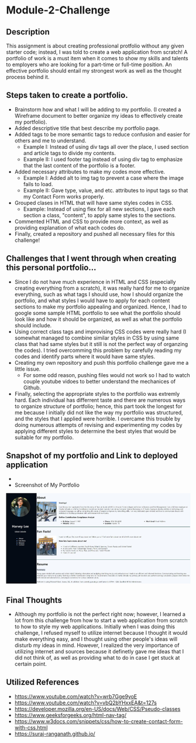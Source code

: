 # Module-2-Challenge

## Description

This assignment is about creating professional protfolio without any given starter code; instead, I was told to create a web application from scratch!
A portfolio of work is a must item when it comes to show my skills and talents to employers who are looking for a part-time or full-time position. An effective portfolio should entail my strongest work as well as the thought process behind it.

## Steps taken to create a portfolio.
* Brainstorm how and what I will be adding to my portfolio. (I created a Wireframe document to better organize my ideas to effectively create my portfolio).
* Added descriptive title that best describe my portfolio page.
* Added tags to be more semantic tags to reduce confusion and easier for others and me to understand. 
  * Example I: Instead of using div tags all over the place, I used section and article tags to divide my contents.
  * Example II: I used footer tag instead of using div tag to emphasize that the last content of the portfolio is a footer.
* Added necessary attributes to make my codes more effective.
  * Example I: Added alt to img tag to prevent a case where the image fails to load.
  * Example II: Gave type, value, and etc. attributes to input tags so that my Contact Form works properly.
* Grouped clases in HTML that will have same styles codes in CSS.
  * Example: Instead of using flex for all new sections, I gave each section a class, "content", to apply same styles to the sections.
* Commented HTML and CSS to provide more context, as well as providing explanation of what each codes do.
* Finally, created a repository and pushed all necessary files for this challenge! 

## Challenges that I went through when creating this personal portfolio...
* Since I do not have much experience in HTML and CSS (especially creating everything from a scratch), it was really hard for me to organize everything, such as what tags I should use, how I should organize the portfolio, and what styles I would have to apply for each content sections to make my portfolio appealing and organized. Hence, I had to google some sample HTML portfolio to see what the portfolio should look like and how it should be organized, as well as what the portfolio should include.
* Using correct class tags and improvising CSS codes were really hard (I somewhat managed to combine similar styles in CSS by using same class that had same styles but it still is not the perfect way of organzing the codes). I tried overcomming this problem by carefully reading my codes and identify parts where it would have same styles.
* Creating my own repository and push this portfolio challenge gave me a little issue. 
  * For some odd reason, pushing files would not work so I had to watch couple youtube vidoes to better understand the mechanices of Github.
* Finally, selecting the appropriate styles to the portfolio was extremly hard. Each individual has differrent taste and there are numerous ways to organize structure of portfolio; hence, this part took the longest for me because I initially did not like the way my portfolio was structured, and the styles that I applied were horrible. I overcame this trouble by doing numerous attempts of revising and experimenting my codes by applying different styles to determine the best styles that would be suitable for my portfolio.


## Snapshot of my portfolio and Link to deployed application
*
* Screenshot of My Portfolio
<img src="./assets/images/Portfolio.JPG">

## Final Thoughts
* Although my portfolio is not the perfect right now; however, I learned a lot from this challenge from how to start a web application from scratch to how to style my web applications. Initially when I was doing this challenge, I refused myself to utilize internet because I thought it would make everything easy, and I thought using other people's ideas will disturb my ideas in mind. However, I realized the very importance of utilizing internet and sources because it definetly gave me ideas that I did not think of, as well as providing what to do in case I get stuck at certain point.

## Utilized References
* https://www.youtube.com/watch?v=wrb7Gge9yoE
* https://www.youtube.com/watch?v=vbQ2bYHxxEA&t=127s
* https://developer.mozilla.org/en-US/docs/Web/CSS/Pseudo-classes
* https://www.geeksforgeeks.org/html-nav-tag/
* https://www.w3docs.com/snippets/css/how-to-create-contact-form-with-css.html
* https://suraj-ranganath.github.io/
